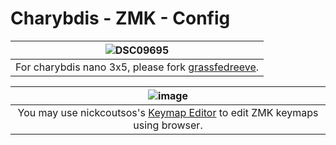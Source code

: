 # Charybdis - ZMK - Config


|![DSC09695](https://github.com/superxc3/Charybdis-ZMK-Config/assets/79617315/1af92c33-c02e-496c-ab6b-5bc7406547a4)|
|:--:|
|For charybdis nano 3x5, please fork [grassfedreeve](https://github.com/grassfedreeve/Charybdis-ZMK-Config).|

|![image](https://github.com/superxc3/Charybdis-ZMK-Config/assets/79617315/79475fe7-5b9e-49ce-91a5-267933117073)|
|:--:|
|You may use nickcoutsos's [Keymap Editor](https://nickcoutsos.github.io/keymap-editor/) to edit ZMK keymaps using browser. |

